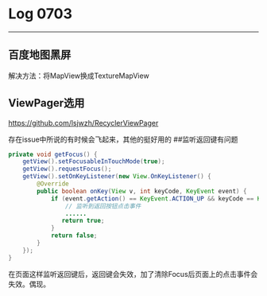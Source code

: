 # Log 0703
-----------------
## 百度地图黑屏
  解决方法：将MapView换成TextureMapView
## ViewPager选用
<https://github.com/lsjwzh/RecyclerViewPager>

存在issue中所说的有时候会飞起来，其他的挺好用的
##监听返回键有问题
```java
private void getFocus() {
    getView().setFocusableInTouchMode(true);
    getView().requestFocus();
    getView().setOnKeyListener(new View.OnKeyListener() {
        @Override
        public boolean onKey(View v, int keyCode, KeyEvent event) {
            if (event.getAction() == KeyEvent.ACTION_UP && keyCode == KeyEvent.KEYCODE_BACK) {
                // 监听到返回按钮点击事件
                ......
               return true;
            }
            return false;
        }
    });
}
```
在页面这样监听返回键后，返回键会失效，加了清除Focus后页面上的点击事件会失效。偶现。
